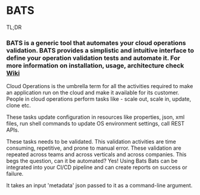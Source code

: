 
# BATS

TL;DR
### BATS is a generic tool that automates your cloud operations validation. BATS provides a simplistic and intuitive interface to define your operation validation tests and automate it. For more information on installation, usage, architecture check [Wiki](https://arvindkgs.com/bats)

Cloud Operations is the umbrella term for all the activities required to make an application run on the cloud and make it available for its customer. 
People in cloud operations perform tasks like - scale out, scale in, update, clone etc.

These tasks update configuration in resources like properties, json, xml files, run shell commands to update OS environment settings, call REST APIs. 

These tasks needs to be validated. This validation activities are time consuming, repetitive, and prone to manual error. These validation are repeated across teams and across verticals and across companies. 
This begs the question, can it be automated? Yes! Using Bats
Bats can be integrated into your CI/CD pipeline and can create reports on success or failure.

It takes an input 'metadata' json passed to it as a command-line argument.

